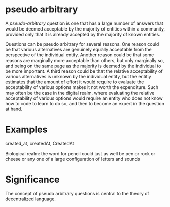 pseudo arbitrary
=====

A *pseudo-arbitrary* question is one that has a large number of answers that would be deemed acceptable by the majority of entities within a community, provided only that it is already accepted by the majority of known entities.

Questions can be pseudo arbitrary for several reasons. One reason could be that various alternatives are genuinely equally acceptable from the perspective of the individual entity. Another reason could be that some reasons are marginally more acceptable than others, but only marginally so, and being on the same page as the majority is deemed by the individual to be more important. A third reason could be that the relative acceptability of various alternatives is unknown by the individual entity, but the entitiy estimates that the amount of effort it would require to evaluate the acceptability of various options makes it not worth the expenditure. Such may often be the case in the digital realm, where evaluating the relative acceptability of various options would require an entity who does not know how to code to learn to do so, and then to become an expert in the question at hand.

# Examples

created_at, createdAt, CreatedAt

Biological realm: the word for pencil could just as well be pen or rock or cheese or any one of a large configuration of letters and sounds

# Significance

The concept of pseudo arbitrary questions is central to the theory of decentralized language. 

